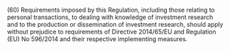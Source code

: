 (60) Requirements imposed by this Regulation, including those relating to personal transactions, to dealing with knowledge of investment research and to the production or dissemination of investment research, should apply without prejudice to requirements of Directive 2014/65/EU and Regulation (EU) No 596/2014 and their respective implementing measures.